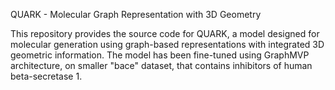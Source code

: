 QUARK - Molecular Graph Representation with 3D Geometry

This repository provides the source code for QUARK, a model designed for molecular generation using graph-based representations with integrated 3D geometric information. The model has been fine-tuned using GraphMVP architecture, on smaller "bace" dataset, that contains inhibitors of human beta-secretase 1. 
